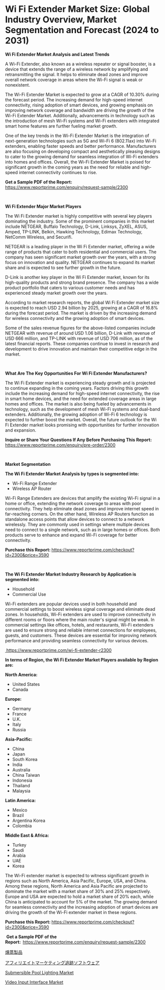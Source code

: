 <p><h1>Wi Fi Extender Market Size: Global Industry Overview, Market Segmentation and Forecast (2024 to 2031)</h1></p><p><strong>Wi Fi Extender Market Analysis and Latest Trends</strong></p>
<p><p>A Wi-Fi Extender, also known as a wireless repeater or signal booster, is a device that extends the range of a wireless network by amplifying and retransmitting the signal. It helps to eliminate dead zones and improve overall network coverage in areas where the Wi-Fi signal is weak or nonexistent.</p><p>The Wi-Fi Extender Market is expected to grow at a CAGR of 10.30% during the forecast period. The increasing demand for high-speed internet connectivity, rising adoption of smart devices, and growing emphasis on improving network coverage and bandwidth are driving the growth of the Wi-Fi Extender Market. Additionally, advancements in technology such as the introduction of mesh Wi-Fi systems and Wi-Fi extenders with integrated smart home features are further fueling market growth.</p><p>One of the key trends in the Wi-Fi Extender Market is the integration of next-generation technologies such as 5G and Wi-Fi 6 (802.11ax) into Wi-Fi extenders, enabling faster speeds and better performance. Manufacturers are also focusing on developing compact and aesthetically pleasing designs to cater to the growing demand for seamless integration of Wi-Fi extenders into homes and offices. Overall, the Wi-Fi Extender Market is poised for significant growth in the coming years as the need for reliable and high-speed internet connectivity continues to rise.</p></p>
<p><strong>Get a Sample PDF of the Report:&nbsp;</strong> <a href="https://www.reportprime.com/enquiry/request-sample/2300">https://www.reportprime.com/enquiry/request-sample/2300</a></p>
<p>&nbsp;</p>
<p><strong>Wi Fi Extender Major Market Players</strong></p>
<p><p>The Wi Fi Extender market is highly competitive with several key players dominating the industry. Some of the prominent companies in this market include NETGEAR, Buffalo Technology, D-Link, Linksys, ZyXEL, ASUS, Amped, TP-LINK, Belkin, Hawking Technology, Edimax Technology, NetComm Wireless, and Securifi.</p><p>NETGEAR is a leading player in the Wi Fi Extender market, offering a wide range of products that cater to both residential and commercial users. The company has seen significant market growth over the years, with a strong focus on innovation and quality. NETGEAR continues to expand its market share and is expected to see further growth in the future.</p><p>D-Link is another key player in the Wi Fi Extender market, known for its high-quality products and strong brand presence. The company has a wide product portfolio that caters to various customer needs and has experienced steady market growth over the years.</p><p>According to market research reports, the global Wi Fi Extender market size is expected to reach USD 2.94 billion by 2025, growing at a CAGR of 16.8% during the forecast period. The market is driven by the increasing demand for wireless connectivity and the growing adoption of smart devices.</p><p>Some of the sales revenue figures for the above-listed companies include NETGEAR with revenue of around USD 1.06 billion, D-Link with revenue of USD 666 million, and TP-LINK with revenue of USD 706 million, as of the latest financial reports. These companies continue to invest in research and development to drive innovation and maintain their competitive edge in the market.</p></p>
<p>&nbsp;</p>
<p><strong>What Are The Key Opportunities For Wi Fi Extender Manufacturers?</strong></p>
<p><p>The Wi Fi Extender market is experiencing steady growth and is projected to continue expanding in the coming years. Factors driving this growth include the increasing demand for high-speed internet connectivity, the rise in smart home devices, and the need for extended coverage areas in large homes and offices. The market is also being fueled by advancements in technology, such as the development of mesh Wi-Fi systems and dual-band extenders. Additionally, the growing adoption of Wi-Fi 6 technology is expected to further boost the market. Overall, the future outlook for the Wi Fi Extender market looks promising with opportunities for further innovation and expansion.</p></p>
<p><strong>Inquire or Share Your Questions If Any Before Purchasing This Report:</strong> <a href="https://www.reportprime.com/enquiry/pre-order/2300">https://www.reportprime.com/enquiry/pre-order/2300</a></p>
<p>&nbsp;</p>
<p><strong>Market Segmentation</strong></p>
<p><strong>The Wi Fi Extender Market Analysis by types is segmented into:</strong></p>
<p><ul><li>Wi-Fi Range Extender</li><li>Wireless AP Router</li></ul></p>
<p><p>Wi-Fi Range Extenders are devices that amplify the existing Wi-Fi signal in a home or office, extending the network coverage to areas with poor connectivity. They help eliminate dead zones and improve internet speed in far-reaching corners. On the other hand, Wireless AP Routers function as standalone access points that allow devices to connect to a network wirelessly. They are commonly used in settings where multiple devices need to connect to a single network, such as in large homes or offices. Both products serve to enhance and expand Wi-Fi coverage for better connectivity.</p></p>
<p><strong>Purchase this Report:&nbsp;</strong><a href="https://www.reportprime.com/checkout?id=2300&price=3590">https://www.reportprime.com/checkout?id=2300&price=3590</a></p>
<p>&nbsp;</p>
<p><strong>The Wi Fi Extender Market Industry Research by Application is segmented into:</strong></p>
<p><ul><li>Household</li><li>Commercial Use</li></ul></p>
<p><p>Wi-Fi extenders are popular devices used in both household and commercial settings to boost wireless signal coverage and eliminate dead zones. In households, Wi-Fi extenders are used to improve connectivity in different rooms or floors where the main router's signal might be weak. In commercial settings like offices, hotels, and restaurants, Wi-Fi extenders are used to ensure strong and reliable internet connections for employees, guests, and customers. These devices are essential for improving network performance and providing seamless connectivity for various devices.</p></p>
<p><a href="https://www.reportprime.com/wi-fi-extender-r2300">&nbsp;https://www.reportprime.com/wi-fi-extender-r2300</a></p>
<p><strong>In terms of Region, the Wi Fi Extender Market Players available by Region are:</strong></p>
<p>
    <p> <strong> North America: </strong>
        <ul>
            <li>United States</li>
            <li>Canada</li>
        </ul>
        </p> 
    <p> <strong> Europe: </strong>
        <ul>
            <li>Germany</li>
            <li>France</li>
            <li>U.K.</li>
            <li>Italy</li>
            <li>Russia</li>
        </ul>
        </p> 
    <p> <strong> Asia-Pacific: </strong>
        <ul>
            <li>China</li>
            <li>Japan</li>
            <li>South Korea</li>
            <li>India</li>
            <li>Australia</li>
            <li>China Taiwan</li>
            <li>Indonesia</li>
            <li>Thailand</li>
            <li>Malaysia</li>
        </ul>
        </p> 
    <p> <strong> Latin America: </strong>
        <ul>
            <li>Mexico</li>
            <li>Brazil</li>
            <li>Argentina Korea</li>
            <li>Colombia</li>
        </ul>
        </p> 
    <p> <strong> Middle East & Africa: </strong>
        <ul>
            <li>Turkey</li>
            <li>Saudi</li>
            <li>Arabia</li>
            <li>UAE</li>
            <li>Korea</li>
        </ul>
    </p>
    </p>
<p><p>The Wi-Fi extender market is expected to witness significant growth in regions such as North America, Asia Pacific, Europe, USA, and China. Among these regions, North America and Asia Pacific are projected to dominate the market with a market share of 30% and 25% respectively. Europe and USA are expected to hold a market share of 20% each, while China is anticipated to account for 5% of the market. The growing demand for seamless connectivity and the increasing adoption of smart devices are driving the growth of the Wi-Fi extender market in these regions.</p></p>
<p><strong>Purchase this Report: </strong><a href="https://www.reportprime.com/checkout?id=2300&price=3590">https://www.reportprime.com/checkout?id=2300&price=3590</a></p>
<p>&nbsp;<strong>Get a Sample PDF of the Report:&nbsp;&nbsp;</strong><a href="https://www.reportprime.com/enquiry/request-sample/2300">https://www.reportprime.com/enquiry/request-sample/2300</a></p>
<p><strong></strong></p>
<p><p><a href="https://github.com/leigh4852023/Market-Research-Report-List-1/blob/main/844559072176.md">燻蒸製品</a></p><p><a href="https://github.com/SimeonBode1/Market-Research-Report-List-1/blob/main/585175272177.md">アフィリエイトマーケティング追跡ソフトウェア</a></p><p><a href="https://github.com/lorenzaSchmeler/Market-Research-Report-List-1/blob/main/submersible-pool-lighting-market.md">Submersible Pool Lighting Market</a></p><p><a href="https://github.com/ruddyyedelwadw/Market-Research-Report-List-2/blob/main/video-input-interface-market.md">Video Input Interface Market</a></p></p>